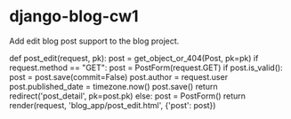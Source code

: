 # django-blog-cw1

Add edit blog post support to the blog project.

def post_edit(request, pk):
    post = get_object_or_404(Post, pk=pk)
    if request.method == "GET":
        post = PostForm(request.GET)
        if post.is_valid():
            post = post.save(commit=False)
            post.author = request.user
            post.published_date = timezone.now()
            post.save()
            return redirect('post_detail', pk=post.pk)
    else:
        post = PostForm()
    return render(request, 'blog_app/post_edit.html', {'post': post})
